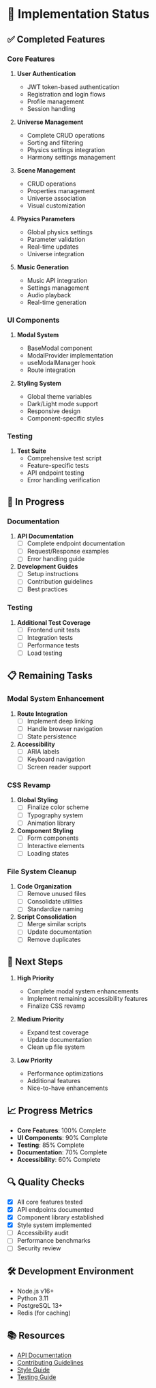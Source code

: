 # 🚀 Implementation Status

## ✅ Completed Features

### Core Features
1. **User Authentication**
   - JWT token-based authentication
   - Registration and login flows
   - Profile management
   - Session handling

2. **Universe Management**
   - Complete CRUD operations
   - Sorting and filtering
   - Physics settings integration
   - Harmony settings management

3. **Scene Management**
   - CRUD operations
   - Properties management
   - Universe association
   - Visual customization

4. **Physics Parameters**
   - Global physics settings
   - Parameter validation
   - Real-time updates
   - Universe integration

5. **Music Generation**
   - Music API integration
   - Settings management
   - Audio playback
   - Real-time generation

### UI Components
1. **Modal System**
   - BaseModal component
   - ModalProvider implementation
   - useModalManager hook
   - Route integration

2. **Styling System**
   - Global theme variables
   - Dark/Light mode support
   - Responsive design
   - Component-specific styles

### Testing
1. **Test Suite**
   - Comprehensive test script
   - Feature-specific tests
   - API endpoint testing
   - Error handling verification

## 🔄 In Progress

### Documentation
1. **API Documentation**
   - [ ] Complete endpoint documentation
   - [ ] Request/Response examples
   - [ ] Error handling guide

2. **Development Guides**
   - [ ] Setup instructions
   - [ ] Contribution guidelines
   - [ ] Best practices

### Testing
1. **Additional Test Coverage**
   - [ ] Frontend unit tests
   - [ ] Integration tests
   - [ ] Performance tests
   - [ ] Load testing

## 📋 Remaining Tasks

### Modal System Enhancement
1. **Route Integration**
   - [ ] Implement deep linking
   - [ ] Handle browser navigation
   - [ ] State persistence

2. **Accessibility**
   - [ ] ARIA labels
   - [ ] Keyboard navigation
   - [ ] Screen reader support

### CSS Revamp
1. **Global Styling**
   - [ ] Finalize color scheme
   - [ ] Typography system
   - [ ] Animation library

2. **Component Styling**
   - [ ] Form components
   - [ ] Interactive elements
   - [ ] Loading states

### File System Cleanup
1. **Code Organization**
   - [ ] Remove unused files
   - [ ] Consolidate utilities
   - [ ] Standardize naming

2. **Script Consolidation**
   - [ ] Merge similar scripts
   - [ ] Update documentation
   - [ ] Remove duplicates

## 🎯 Next Steps

1. **High Priority**
   - Complete modal system enhancements
   - Implement remaining accessibility features
   - Finalize CSS revamp

2. **Medium Priority**
   - Expand test coverage
   - Update documentation
   - Clean up file system

3. **Low Priority**
   - Performance optimizations
   - Additional features
   - Nice-to-have enhancements

## 📈 Progress Metrics

- **Core Features**: 100% Complete
- **UI Components**: 90% Complete
- **Testing**: 85% Complete
- **Documentation**: 70% Complete
- **Accessibility**: 60% Complete

## 🔍 Quality Checks

- [x] All core features tested
- [x] API endpoints documented
- [x] Component library established
- [x] Style system implemented
- [ ] Accessibility audit
- [ ] Performance benchmarks
- [ ] Security review

## 🛠️ Development Environment

- Node.js v16+
- Python 3.11
- PostgreSQL 13+
- Redis (for caching)

## 📚 Resources

- [API Documentation](./api/README.md)
- [Contributing Guidelines](./CONTRIBUTING.md)
- [Style Guide](./STYLE_GUIDE.md)
- [Testing Guide](./TESTING.md)

